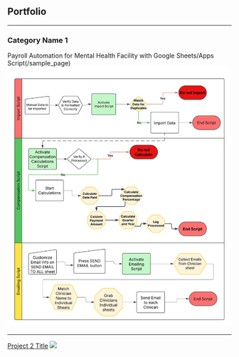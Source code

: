 ## Portfolio

---

### Category Name 1 

Payroll Automation for Mental Health Facility with Google Sheets/Apps Script(/sample_page)
<img src="images/Blank diagram.jpeg?raw=true"/>

---
[Project 2 Title](/pdf/sample_presentation.pdf)
<img src="images/dummy_thumbnail.jpg?raw=true"/>

